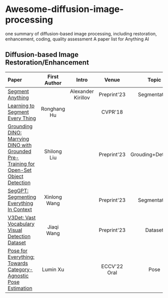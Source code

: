 # Awesome-diffusion-image-processing
one summary of diffusion-based image processing, including restoration, enhancement, coding, quality assessment
A paper list for Anything AI

## Diffusion-based Image Restoration/Enhancement
| Paper | First Author | Intro |  Venue | Topic | Project |
| :--- | :---: | :--: | :--: |:--: | :--: |
| [Segment Anything](https://arxiv.org/abs/2304.02643) | | Alexander Kirillov | Preprint'23 | Segmentation | |
| [Learning to Segment Every Thing](https://openaccess.thecvf.com/content_cvpr_2018/papers/Hu_Learning_to_Segment_CVPR_2018_paper.pdf) | Ronghang Hu | |CVPR'18 | |
| [Grounding DINO: Marrying DINO with Grounded Pre-Training for Open-Set Object Detection](https://arxiv.org/abs/2303.05499) | Shilong Liu | | Preprint'23 | Grouding+Detection | |
| [SegGPT: Segmenting Everything In Context](https://arxiv.org/abs/2304.03284) | Xinlong Wang| | Preprint'23 | Segmentation  | |
| [V3Det: Vast Vocabulary Visual Detection Dataset](https://arxiv.org/abs/2304.03752) | Jiaqi Wang| | Preprint'23 |Dataset | |
| [Pose for Everything: Towards Category-Agnostic Pose Estimation](https://arxiv.org/abs/2207.10387) | Lumin Xu| | ECCV'22 Oral | Pose | |
